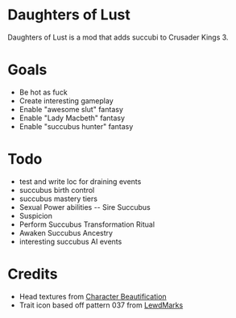 # Daughters of Lust

Daughters of Lust is a mod that adds succubi to Crusader Kings 3.

# Goals
- Be hot as fuck
- Create interesting gameplay
- Enable "awesome slut" fantasy
- Enable "Lady Macbeth" fantasy
- Enable "succubus hunter" fantasy

# Todo
- test and write loc for draining events
- succubus birth control
- succubus mastery tiers
- Sexual Power abilities
-- Sire Succubus
- Suspicion
- Perform Succubus Transformation Ritual
- Awaken Succubus Ancestry
- interesting succubus AI events

# Credits

* Head textures from [Character Beautification](https://steamcommunity.com/sharedfiles/filedetails/?id=2222302033)
* Trait icon based off pattern 037 from [LewdMarks](https://www.loverslab.com/files/file/9655-lewdmarks/)